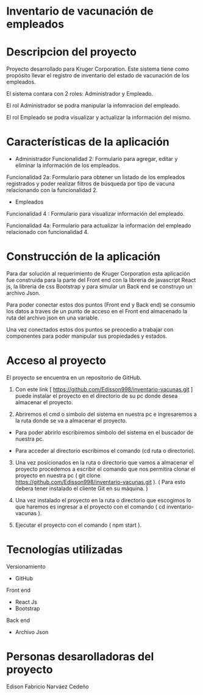 # Inventario de vacunación de empleados #

# Descripcion del proyecto #

Proyecto desarrollado para Kruger Corporation. Este sistema tiene como propósito llevar el registro de inventario del estado de vacunación de los empleados.

El sistema contara con 2 roles: Administrador y Empleado.

El rol Administrador se podra manipular la infomracion del empleado.

El rol Empleado se podra visualizar y actualizar la información del mismo.


# Características de la aplicación #

- Administrador
Funcionalidad 2: Formulario para agregar, editar y eliminar la información de los empleados.  

Funcionalidad 2a: Formulario para obtener un listado de los empleados registrados y poder realizar filtros de búsqueda por tipo de vacuna relacionando con la funcionalidad 2.


- Empleados

Funcionalidad 4 : Formulario para visualizar información del empleado.

Funcionalidad 4a: Formulario para actualizar la información del empleado relacionado con funcionalidad 4.

# Construcción de la aplicación #

Para dar solución al requerimiento de Kruger Corporation esta aplicación fue construida para la parte del Front end con la libreria de javascript React js, la libreria de css Bootstrap y para simular un Back end se construyo un archivo Json.

Para poder conectar estos dos puntos (Front end y Back end) se consumio los datos a traves de un punto de acceso en el Front end almacenado la ruta del archivo json en una variable.

Una vez conectados estos dos puntos se preocedio a trabajar con componentes para poder manipular sus propiedades y estados.
 

# Acceso al proyecto #

El proyecto se encuentra en un repositorio de GitHub.

1. Con este link [ https://github.com/Edisson998/inventario-vacunas.git ] puede instalar el proyecto en el directorio de su pc donde desea almacenar el proyecto.

2. Abriremos el cmd o simbolo del sistema en nuestra pc e ingresaremos a la ruta donde se va a almacenar el proyecto. 

  - Para poder abrirlo escribiremos simbolo del sistema en el buscador de nuestra pc.
  
  - Para acceder al directorio escribimos el comando (cd ruta o directorio).

3. Una vez posicionados en la ruta o directorio que vamos a almacenar el proyecto procedemos a escribir el comando que nos permitira clonar el proyecto en nuestra pc ( git clone https://github.com/Edisson998/inventario-vacunas.git ). ( Para esto debera tener instalado el cliente Git en su máquina. )

4. Una vez instalado el proyecto en la ruta o directorio que escogimos lo que haremos es ingresar a el proyecto con el comando ( cd inventario-vacunas ).


5. Ejecutar el proyecto con el comando ( npm start ).
  

# Tecnologías utilizadas #

Versionamiento
- GitHub

Front end
- React Js
- Bootstrap

Back end
- Archivo Json

# Personas desarolladoras del proyecto #

Edison Fabricio Narváez Cedeño